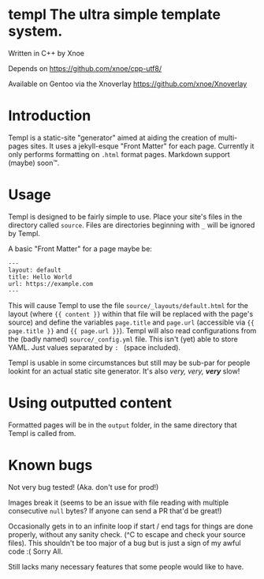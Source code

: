 # templ The ultra simple template system.

Written in C++ by Xnoe

Depends on https://github.com/xnoe/cpp-utf8/

Available on Gentoo via the Xnoverlay https://github.com/xnoe/Xnoverlay

# Introduction

Templ is a static-site "generator" aimed at aiding the creation of multi-pages sites. It uses a jekyll-esque "Front Matter" for each page. Currently it only performs formatting on `.html` format pages. Markdown support (maybe) soon:tm:.

# Usage

Templ is designed to be fairly simple to use. Place your site's files in the directory called `source`. Files are directories beginning with `_` will be ignored by Templ.

A basic "Front Matter" for a page maybe be:
```
---
layout: default
title: Hello World
url: https://example.com
---
```

This will cause Templ to use the file `source/_layouts/default.html` for the layout (where `{{ content }}` within that file will be replaced with the page's source) and define the variables `page.title` and `page.url` (accessible via `{{ page.title }}` and `{{ page.url }}`). Templ will also read configurations from the (badly named) `source/_config.yml` file. This isn't (yet) able to store YAML. Just values separated by `: ` (space included).

Templ is usable in some circumstances but still may be sub-par for people lookint for an actual static site generator. It's also *very, very, **very*** slow!

# Using outputted content

Formatted pages will be in the `output` folder, in the same directory that Templ is called from. 

# Known bugs

Not very bug tested! (Aka. don't use for prod!)

Images break it (seems to be an issue with file reading with multiple consecutive `null` bytes? If anyone can send a PR that'd be great!)

Occasionally gets in to an infinite loop if start / end tags for things are done properly, without any sanity check. (^C to escape and check your source files). This shouldn't be too major of a bug but is just a sign of my awful code :( Sorry All.

Still lacks many necessary features that some people would like to have.
